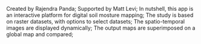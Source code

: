 Created by Rajendra Panda; Supported by Matt Levi;
In nutshell, this app is an interactive platform for digital soil mosture mapping;
The study is based on raster datasets, with options to select datasets; 
The spatio-temporal images are displayed dynamically;
The output maps are superimposed on a global map and compared;
